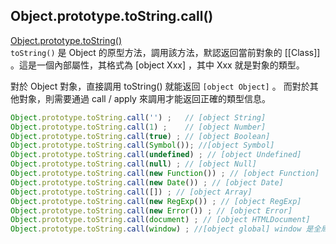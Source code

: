 ## Object.prototype.toString.call()

[Object.prototype.toString()](https://developer.mozilla.org/zh-CN/docs/Web/JavaScript/Reference/Global_Objects/Object/toString)  
`toString()` 是 Object 的原型方法，調用該方法，默認返回當前對象的 [[Class]] 。這是一個內部屬性，其格式為 [object Xxx] ，其中 Xxx 就是對象的類型。

對於 Object 對象，直接調用 toString() 就能返回 `[object Object]` 。
而對於其他對象，則需要通過 call / apply 來調用才能返回正確的類型信息。

```js
Object.prototype.toString.call('') ;   // [object String]
Object.prototype.toString.call(1) ;    // [object Number]
Object.prototype.toString.call(true) ; // [object Boolean]
Object.prototype.toString.call(Symbol()); //[object Symbol]
Object.prototype.toString.call(undefined) ; // [object Undefined]
Object.prototype.toString.call(null) ; // [object Null]
Object.prototype.toString.call(new Function()) ; // [object Function]
Object.prototype.toString.call(new Date()) ; // [object Date]
Object.prototype.toString.call([]) ; // [object Array]
Object.prototype.toString.call(new RegExp()) ; // [object RegExp]
Object.prototype.toString.call(new Error()) ; // [object Error]
Object.prototype.toString.call(document) ; // [object HTMLDocument]
Object.prototype.toString.call(window) ; //[object global] window 是全局對象 global 的引用
```
